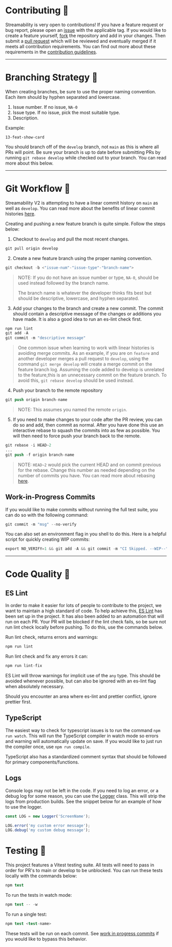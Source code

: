 # Contributing 👥

Streamability is very open to contributions! If you have a feature request or bug report, please open an [issue](https://github.com/Thenlie/Streamability/issues) with the applicable tag. If you would like to create a feature yourself, [fork](https://docs.github.com/en/pull-requests/collaborating-with-pull-requests/working-with-forks/about-forks) the repository and add in your changes. Then submit a [pull request](https://docs.github.com/en/pull-requests/collaborating-with-pull-requests/proposing-changes-to-your-work-with-pull-requests/about-pull-requests) which will be reviewed and eventually merged if it meets all contribution requirements. You can find out more about these requirements in the [contribution guidelines](https://github.com/Thenlie/Streamability/blob/main/docs/contribution-guidelines.md).

---

# Branching Strategy 🌲

When creating branches, be sure to use the proper naming convention. Each item should by hyphen separated and lowercase.

1. Issue number. If no issue, `NA-0`
2. Issue type. If no issue, pick the most suitable type. 
3. Description.

Example:
```
13-feat-show-card
```

You should branch off of the `develop` branch, not `main` as this is where all PRs will point. Be sure your branch is up to date before submitting PRs by running `git rebase develop` while checked out to your branch. You can read more about this below.

---

# Git Workflow 🧬

Streamability V2 is attempting to have a linear commit history on `main` as well as `develop`. You can read more about the benefits of linear commit histories [here](https://www.bitsnbites.eu/a-tidy-linear-git-history/#:~:text=A%20linear%20history%20is%20simply,branches%20with%20independent%20commit%20histories.). 

Creating and pushing a new feature branch is quite simple. Follow the steps below:

1. Checkout to `develop` and pull the most recent changes.
```s
git pull origin develop
```

2. Create a new feature branch using the proper naming convention.
```s
git checkout -b <"issue-num"-"issue-type"-"branch-name">
```
> NOTE: If you do not have an issue number or type, `NA-0`, should be used instead followed by the branch name.
> 
> The branch name is whatever the developer thinks fits best but should be descriptive, lowercase, and hyphen separated. 

3. Add your changes to the branch and create a new commit. The commit should contain a descriptive message of the changes or additions you have made. It is also a good idea to run an es-lint check first.
```s
npm run lint
git add -A
git commit -m "descriptive message"
```
> One common issue when learning to work with linear histories is avoiding merge commits. As an example, if you are on `feature` and another developer merges a pull request to `develop`, using the command `git merge develop` will create a merge commit on the feature branch log. Assuming the code added to develop is unrelated to the feature,this is an unnecessary commit on the feature branch. To avoid this, `git rebase develop` should be used instead.

4. Push your branch to the remote repository
```s
git push origin branch-name
```
> NOTE: This assumes you named the remote `origin`.

5. If you need to make changes to your code after the PR review, you can do so and add, then commit as normal. After you have done this use an interactive rebase to squash the commits into as few as possible. You will then need to force push your branch back to the remote.
```s
git rebase -i HEAD~2
...
git push -f origin branch-name
```
> NOTE: `HEAD~2` would pick the current HEAD and on commit previous for the rebase. Change this number as needed depending on the number of commits you have. You can read more about rebasing [here](https://www.atlassian.com/git/tutorials/rewriting-history/git-rebase).

## Work-in-Progress Commits

If you would like to make commits without running the full test suite, you can do so with the following command:
```s
git commit -m "msg" --no-verify
```
You can also set an environment flag in you shell to do this. Here is a helpful script for quickly creating WIP commits:
```s
export NO_VERIFY=1 && git add -A && git commit -m "CI Skipped. --WIP--" && export NO_VERIFY=
```

---

# Code Quality 🧼

## ES Lint

In order to make it easier for lots of people to contribute to the project, we want to maintain a high standard of code. To help achieve this, [ES Lint](https://eslint.org/) has been set up in the project. It has also been added to an automation that will run on each PR. Your PR will be blocked if the lint check fails, so be sure not run lint check locally before pushing. To do this, use the commands below.

Run lint check, returns errors and warnings:
```s
npm run lint
```
Run lint check and fix any errors it can:
```s
npm run lint-fix
```

ES Lint will throw warnings for implicit use of the `any` type. This should be avoided whenever possible, but can also be ignored with an es-lint flag when absolutely necessary.

Should you encounter an area where es-lint and prettier conflict, ignore prettier first.

## TypeScript

The easiest way to check for typescript issues is to run the command `npm run watch`. This will run the TypeScript compiler in watch mode so errors and warning will automatically update on save. If you would like to just run the compiler once, use `npm run compile`.

TypeScript also has a standardized comment syntax that should be followed for primary components/functions.

## Logs

Console logs may not be left in the code. If you need to log an error, or a debug log for some reason, you can use the [Logger](https://github.com/Thenlie/Streamability/blob/main/src/logger.ts) class. This will strip the logs from production builds. See the snippet below for an example of how to use the logger.

```js
const LOG = new Logger('ScreenName');

LOG.error('my custom error message');
LOG.debug('my custom debug message');
```

# Testing 🧪

This project features a Vitest testing suite. All tests will need to pass in order for PR's to main or develop to be unblocked. You can run these tests locally with the commands below:
```s
npm test
```

To run the tests in watch mode:
```s
npm test -- -w
```

To run a single test:
```s
npm test <test-name>
```

These tests will be run on each commit. See [work in progress commits](#work-in-progress-commits) if you would like to bypass this behavior.
